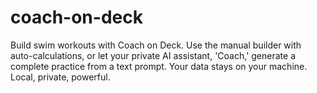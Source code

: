 # coach-on-deck
Build swim workouts with Coach on Deck. Use the manual builder with auto-calculations, or let your private AI assistant, 'Coach,' generate a complete practice from a text prompt. Your data stays on your machine. Local, private, powerful.
